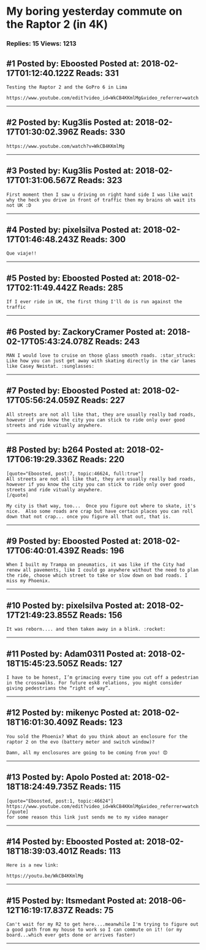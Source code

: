 # My boring yesterday commute on the Raptor 2 (in 4K)

### Replies: 15 Views: 1213

## \#1 Posted by: Eboosted Posted at: 2018-02-17T01:12:40.122Z Reads: 331

```
Testing the Raptor 2 and the GoPro 6 in Lima

https://www.youtube.com/edit?video_id=WkCB4KKmlMg&video_referrer=watch
```

---
## \#2 Posted by: Kug3lis Posted at: 2018-02-17T01:30:02.396Z Reads: 330

```
https://www.youtube.com/watch?v=WkCB4KKmlMg
```

---
## \#3 Posted by: Kug3lis Posted at: 2018-02-17T01:31:06.567Z Reads: 323

```
First moment then I saw u driving on right hand side I was like wait why the heck you drive in front of traffic then my brains oh wait its not UK :D
```

---
## \#4 Posted by: pixelsilva Posted at: 2018-02-17T01:46:48.243Z Reads: 300

```
Que viaje!!
```

---
## \#5 Posted by: Eboosted Posted at: 2018-02-17T02:11:49.442Z Reads: 285

```
If I ever ride in UK, the first thing I'll do is run against the traffic
```

---
## \#6 Posted by: ZackoryCramer Posted at: 2018-02-17T05:43:24.078Z Reads: 243

```
MAN I would love to cruise on those glass smooth roads. :star_struck: Like how you can just get away with skating directly in the car lanes like Casey Neistat. :sunglasses:
```

---
## \#7 Posted by: Eboosted Posted at: 2018-02-17T05:56:24.059Z Reads: 227

```
All streets are not all like that, they are usually really bad roads, however if you know the city you can stick to ride only over good streets and ride vitually anywhere.
```

---
## \#8 Posted by: b264 Posted at: 2018-02-17T06:19:29.336Z Reads: 220

```
[quote="Eboosted, post:7, topic:46624, full:true"]
All streets are not all like that, they are usually really bad roads, however if you know the city you can stick to ride only over good streets and ride vitually anywhere.
[/quote]

My city is that way, too...  Once you figure out where to skate, it's nice.  Also some roads are crap but have certain places you can roll down that not crap... once you figure all that out, that is.
```

---
## \#9 Posted by: Eboosted Posted at: 2018-02-17T06:40:01.439Z Reads: 196

```
When I built my Trampa on pneumatics, it was like if the City had renew all pavements, like I could go anywhere without the need to plan the ride, choose which street to take or slow down on bad roads. I miss my Phoenix.
```

---
## \#10 Posted by: pixelsilva Posted at: 2018-02-17T21:49:23.855Z Reads: 156

```
It was reborn.... and then taken away in a blink. :rocket:
```

---
## \#11 Posted by: Adam0311 Posted at: 2018-02-18T15:45:23.505Z Reads: 127

```
I have to be honest, I’m grimacing every time you cut off a pedestrian in the crosswalks. For future esk8 relations, you might consider giving pedestrians the “right of way”.
```

---
## \#12 Posted by: mikenyc Posted at: 2018-02-18T16:01:30.409Z Reads: 123

```
You sold the Phoenix? What do you think about an enclosure for the raptor 2 on the evo (battery meter and switch window)? 

Damn, all my enclosures are going to be coming from you! 😍
```

---
## \#13 Posted by: Apolo Posted at: 2018-02-18T18:24:49.735Z Reads: 115

```
[quote="Eboosted, post:1, topic:46624"]
https://www.youtube.com/edit?video_id=WkCB4KKmlMg&video_referrer=watch
[/quote]
for some reason this link just sends me to my video manager
```

---
## \#14 Posted by: Eboosted Posted at: 2018-02-18T18:39:03.401Z Reads: 113

```
Here is a new link:

https://youtu.be/WkCB4KKmlMg
```

---
## \#15 Posted by: Itsmedant Posted at: 2018-06-12T16:19:17.837Z Reads: 75

```
Can't wait for my R2 to get here....meanwhile I'm trying to figure out a good path from my house to work so I can commute on it! (or my board...which ever gets done or arrives faster)
```

---
